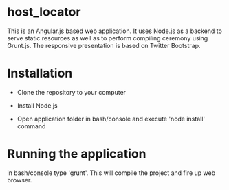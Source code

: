 host_locator
============

This is an Angular.js based web application. It uses Node.js as a backend to serve static resources as well as to perform compiling ceremony using Grunt.js. The responsive presentation is based on Twitter Bootstrap.

# Installation

- Clone the repository to your computer

- Install Node.js

- Open application folder in bash/console and execute 'node install' command

# Running the application

in bash/console type 'grunt'. This will compile the project and fire up web browser.